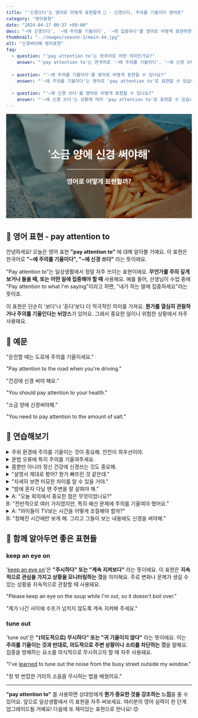 ```yaml
---
title: "'신경쓰다'는 영어로 어떻게 표현할까 🧐 - 신경쓰다, 주의를 기울이다 영어로"
category: "영어표현"
date: "2024-04-17 00:37 +09:00"
desc: "~에 신경쓰다', '~에 주의를 기울이다', '~에 집중하다'를 영어로 어떻게 표현하면 좋을까요? '세부사항에 신경써야 해', '고객 피드백에 주의를 기울여야 해' 등을 영어로 표현하는 법을 배워봅시다. "
thumbnail: "../images/season-1/main-44.jpg"
alt: "신경써야해 영어표현"
faq:
  - question: "'pay attention to'는 한국어로 어떤 의미인가요?"
    answer: "'pay attention to'는 한국어로 '~에 주의를 기울이다', '~에 신경 쓰다'라는 의미입니다. 무언가를 주의 깊게 관찰하거나 집중할 때 사용하는 표현입니다. 예를 들어, '수업에 주의를 기울이세요'는 'Pay attention to the class'로 말할 수 있습니다."

  - question: "'~에 주의를 기울이다'를 영어로 어떻게 표현할 수 있나요?"
    answer: "'~에 주의를 기울이다'는 영어로 'pay attention to'로 표현할 수 있습니다. 예를 들어, '수업에 주의를 기울이세요'는 'Pay attention to the class'로 말할 수 있습니다."

  - question: "'~에 신경 쓰다'를 영어로 어떻게 표현할 수 있나요?"
    answer: "'~에 신경 쓰다'는 상황에 따라 'pay attention to'로 표현할 수 있습니다. 예를 들어, '식단에 신경 써야 해'는 'You need to pay attention to your diet'로 말할 수 있습니다."
---
```


![신경쓰다 영어표현](../images/season-1/main-44.jpg)

## 🌟 영어 표현 - pay attention to

안녕하세요! 오늘은 영어 표현 **"pay attention to"** 에 대해 알아볼 거예요. 이 표현은 한국어로 **"~에 주의를 기울이다", "~에 신경 쓰다"** 라는 뜻이에요.

"Pay attention to"는 일상생활에서 정말 자주 쓰이는 표현이에요. **무언가를 주의 깊게 보거나 들을 때, 또는 어떤 일에 집중해야 할 때** 사용해요. 예를 들어, 선생님이 수업 중에 "Pay attention to what I'm saying"이라고 하면, "내가 하는 말에 집중하세요"라는 뜻이죠.

이 표현은 단순히 '보다'나 '듣다'보다 더 적극적인 의미를 가져요. **뭔가를 열심히 관찰하거나 주의를 기울인다는 뉘앙스**가 있어요. 그래서 중요한 일이나 위험한 상황에서 자주 사용돼요.

<script async src="https://pagead2.googlesyndication.com/pagead/js/adsbygoogle.js?client=ca-pub-1465612013356152"
     crossorigin="anonymous"></script>
<!-- engple-horizontal-ad -->

<ins class="adsbygoogle"
     style="display:block"
     data-ad-client="ca-pub-1465612013356152"
     data-ad-slot="2106896038"
     data-ad-format="auto"
     data-full-width-responsive="true"></ins>

<script>
     (adsbygoogle = window.adsbygoogle || []).push({});
</script>

## 📖 예문

"운전할 때는 도로에 주의를 기울이세요."

"Pay attention to the road when you're driving."

"건강에 신경 써야 해요."

"You should pay attention to your health."

"소금 양에 신경써야해."

"You need to pay attention to the amount of salt."

## 💬 연습해보기

<details>
<summary>주위 환경에 주의를 기울이는 것이 중요해. 안전이 최우선이야.</summary>
<span>It’s really important to pay attention to your surroundings. Safety first.</span>
</details>

<details>
<summary>문법 오류에 특히 주의를 기울여주세요.</summary>
<span>Please pay particular attention to any grammatical errors.</span>
</details>

<details>
<summary>몸뿐만 아니라 정신 건강에 신경쓰는 것도 중요해.</summary>
<span>It's important to pay attention to your mental health, not just your physical health.</span>
</details>

<details>
<summary>"설명서 제대로 봤어? 뭔가 빠뜨린 것 같은데."</summary>
<span>"Did you pay attention to the instructions? I think we missed a step."</span>
</details>

<details>
<summary>"자세히 보면 미묘한 차이를 알 수 있을 거야."</summary>
<span>"If you pay attention to the details, you'll <a href="/blog/in-english/061.notice/">notice</a> the subtle differences."</span>
</details>

<details>
<summary>"밤에 혼자 다닐 땐 주변을 잘 살펴야 해."</summary>
<span>"You need to pay attention to your surroundings when walking alone at night."</span>
</details>

<details>
<summary>A: "오늘 회의에서 중요한 점은 무엇이었나요?"<br>B: "전반적으로 여러 가지였지만, 특히 예산 문제에 주의를 기울여야 했어요."</summary>
<span>A: "What was important in today’s meeting?"<br>B: "Several things overall, but we especially needed to pay attention to the budget issues."</span>
</details>

<details>
<summary>A: "아이들이 TV보는 시간을 어떻게 조절해야 할까?"<br>B: "정해진 시간에만 보게 해. 그리고 그들이 보는 내용에도 신경을 써야해."</summary>
<span>A: "How should I regulate the time my kids <a href="/blog/in-english/258.spend/">spend</a> watching TV?"<br>B: "Only <a href="/blog/in-english/027.allow-to-do/">allow them to watch</a> at designated times. And pay attention to what they are watching."</span>
</details>

## 🤝 함께 알아두면 좋은 표현들

### keep an eye on

'[keep an eye on](/blog/in-english/225.keep-an-eye-on/)'은 **"주시하다" 또는 "계속 지켜보다"** 라는 뜻이에요. 이 표현은 **지속적으로 관심을 가지고 상황을 모니터링하는 것**을 의미해요. 주로 변화나 문제가 생길 수 있는 상황을 지속적으로 관찰할 때 사용돼요.

"Please keep an eye on the soup while I'm out, so it doesn't boil over."

"제가 나간 사이에 수프가 넘치지 않도록 계속 지켜봐 주세요."

### tune out

'tune out'은 **"(의도적으로) 무시하다" 또는 "귀 기울이지 않다"** 라는 뜻이에요. 이는 **주의를 기울이는 것과 반대로, 의도적으로 주변 상황이나 소리를 차단하는 것**을 말해요. 집중을 방해하는 요소를 의식적으로 무시하고자 할 때 자주 사용돼요.

"I've [learned](/blog/in-english/245.learn/) to tune out the noise from the busy street outside my window."

"창 밖 번잡한 거리의 소음을 무시하는 법을 배웠어요."

---

**"pay attention to"** 를 사용하면 상대방에게 **뭔가 중요한 것을 강조하는 느낌**을 줄 수 있어요. 앞으로 일상생활에서 이 표현을 자주 써보세요. 여러분의 영어 실력이 한 단계 업그레이드될 거예요! 다음에 또 재미있는 표현으로 만나요! 😊
